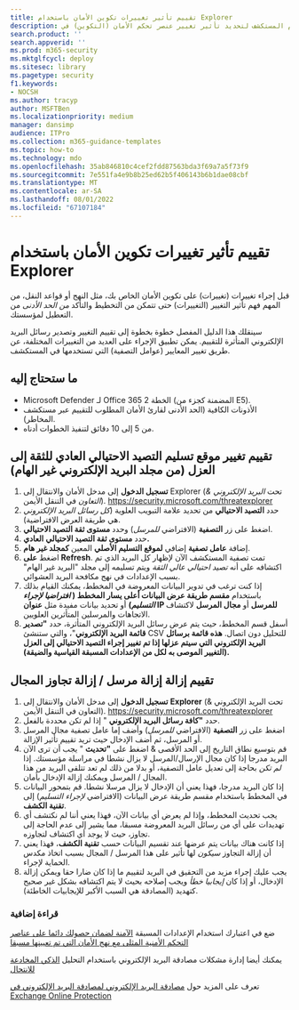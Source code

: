 ```yaml
---
title: تقييم تأثير تغييرات تكوين الأمان باستخدام Explorer
description: أمثلة وإرشادات حول استخدام المستكشف لتحديد تأثير تغيير عنصر تحكم الأمان (التكوين) في Microsoft Defender لـ Office 365
search.product: ''
search.appverid: ''
ms.prod: m365-security
ms.mktglfcycl: deploy
ms.sitesec: library
ms.pagetype: security
f1.keywords:
- NOCSH
ms.author: tracyp
author: MSFTBen
ms.localizationpriority: medium
manager: dansimp
audience: ITPro
ms.collection: m365-guidance-templates
ms.topic: how-to
ms.technology: mdo
ms.openlocfilehash: 35ab846810c4cef2fdd87563bda3f69a7a5f73f9
ms.sourcegitcommit: 7e551fa4e9b8b25ed62b5f406143b6b1dae08cbf
ms.translationtype: MT
ms.contentlocale: ar-SA
ms.lasthandoff: 08/01/2022
ms.locfileid: "67107184"
---
```

# <a name="assess-the-impact-of-security-configuration-changes-with-explorer"></a>تقييم تأثير تغييرات تكوين الأمان باستخدام Explorer

قبل إجراء تغييرات (تغييرات) على تكوين الأمان الخاص بك، مثل النهج أو قواعد النقل، من المهم فهم تأثير التغيير (التغييرات) حتى تتمكن من التخطيط والتأكد *من الحد الأدنى* من التعطيل لمؤسستك.

سينقلك هذا الدليل المفصل خطوة بخطوة إلى تقييم التغيير وتصدير رسائل البريد الإلكتروني المتأثرة للتقييم. يمكن تطبيق الإجراء على العديد من التغييرات المختلفة، عن طريق تغيير المعايير (عوامل التصفية) التي تستخدمها في المستكشف.

## <a name="what-youll-need"></a>ما ستحتاج إليه

- Microsoft Defender لـ Office 365 الخطة 2 (المضمنة كجزء من E5).
- الأذونات الكافية (الحد الأدنى لقارئ الأمان المطلوب للتقييم عبر مستكشف المخاطر).
- من 5 إلى 10 دقائق لتنفيذ الخطوات أدناه.

## <a name="assess-changing-normal-confidence-phish-delivery-location-to-quarantine-from-the-junk-email-folder"></a>تقييم تغيير موقع تسليم التصيد الاحتيالي العادي للثقة إلى العزل (من مجلد البريد الإلكتروني غير الهام)

1. **تسجيل الدخول** إلى مدخل الأمان والانتقال إلى Explorer (تحت *البريد الإلكتروني & التعاون* في التنقل الأيمن). <https://security.microsoft.com/threatexplorer>
1. حدد **التصيد الاحتيالي** من تحديد علامة التبويب العلوية (*كل رسائل البريد الإلكتروني* هي طريقة العرض الافتراضية).
1. اضغط على زر **التصفية** (الافتراضي *للمرسل*) وحدد **مستوى ثقة التصيد الاحتيالي**.
1. حدد **مستوى ثقة التصيد الاحتيالي** **العادي.**
1. إضافة **عامل تصفية** إضافي **لموقع التسليم الأصلي** المعين **كمجلد غير هام**.
1. اضغط **على Refresh**. تمت تصفية المستكشف الآن لإظهار كل البريد الذي تم اكتشافه على أنه *تصيد احتيالي عالي الثقة* ويتم تسليمه إلى مجلد "البريد غير الهام" بسبب الإعدادات في نهج مكافحة البريد العشوائي.
1. إذا كنت ترغب في تدوير البيانات المعروضة في المخطط، يمكنك القيام بذلك باستخدام **مقسم طريقة عرض البيانات أعلى يسار المخطط ( *افتراضيا لإجراء التسليم*)** أو تحديد بيانات مفيدة مثل **عنوان IP للمرسل** أو **مجال المرسل** لاكتشاف الاتجاهات والمرسلين المتأثرين العلويين.
1. أسفل قسم المخطط، حيث يتم عرض رسائل البريد الإلكتروني المتأثرة، حدد **"تصدير قائمة البريد الإلكتروني**"، والتي ستنشئ CSV للتحليل دون اتصال. **هذه قائمة برسائل البريد الإلكتروني التي سيتم عزلها إذا تم تغيير إجراء التصيد الاحتيالي إلى العزل (التغيير الموصى به لكل من الإعدادات المسبقة القياسية والضيقة).**

## <a name="assess-removing-a-sender--domain-override-removal"></a>تقييم إزالة إزالة مرسل / إزالة تجاوز المجال

1. **تسجيل الدخول** إلى مدخل الأمان والانتقال إلى **Explorer** (تحت البريد الإلكتروني & التعاون في التنقل الأيمن). <https://security.microsoft.com/threatexplorer>
1. حدد **"كافة رسائل البريد الإلكتروني** " إذا لم تكن محددة بالفعل.
1. اضغط على زر **التصفية** (الافتراضي *للمرسل*) وأضف إما عامل تصفية مجال المرسل أو المرسل، ثم أضف الإدخال حيث تريد تقييم تأثير الإزالة.
1. قم بتوسيع نطاق التاريخ إلى الحد الأقصى & اضغط على **"تحديث** " يجب أن ترى الآن البريد مدرجا إذا كان مجال الإرسال/المرسل لا يزال نشطا في مراسلة مؤسستك. إذا *لم تكن* بحاجة إلى تعديل عامل التصفية، أو بدلا من ذلك لم تعد تتلقى البريد من هذا المجال / المرسل ويمكنك إزالة الإدخال بأمان.
1. إذا كان البريد مدرجا، فهذا يعني أن الإدخال لا يزال مرسلا نشطا. قم بتمحور البيانات في المخطط باستخدام مقسم طريقة عرض البيانات (الافتراضي *لإجراء التسليم*) إلى **تقنية الكشف**.
1. يجب تحديث المخطط، وإذا لم يعرض أي بيانات الآن، فهذا يعني أننا لم نكتشف أي تهديدات على أي من رسائل البريد المعروضة مسبقا، مما يشير إلى عدم الحاجة إلى تجاوز، حيث لا يوجد أي اكتشاف لتجاوزه.
1. إذا كانت هناك بيانات يتم عرضها عند تقسيم البيانات حسب **تقنية الكشف**، فهذا يعني أن إزالة التجاوز *سيكون* لها تأثير على هذا المرسل / المجال بسبب اتخاذ مكدس الحماية لإجراء.
1. يجب عليك إجراء مزيد من التحقيق في البريد لتقييم ما إذا كان ضارا حقا ويمكن إزالة الإدخال، أو إذا كان *إيجابيا خطأ* ويجب إصلاحه بحيث لا يتم اكتشافه بشكل غير صحيح كتهديد (المصادقة هي السبب الأكبر للإيجابيات الخاطئة).

### <a name="further-reading"></a>قراءة إضافية

ضع في اعتبارك استخدام الإعدادات المسبقة [الآمنة لضمان حصولك دائما على عناصر التحكم الأمنية المثلى مع نهج الأمان التي تم تعيينها مسبقا](/microsoft-365/security/office-365-security/step-by-step-guides/ensuring-you-always-have-the-optimal-security-controls-with-preset-security-policies)

يمكنك أيضا إدارة مشكلات مصادقة البريد الإلكتروني باستخدام التحليل [الذكي المخادعة للانتحال](/microsoft-365/security/office-365-security/learn-about-spoof-intelligence)

تعرف على المزيد حول [مصادقة البريد الإلكتروني لمصادقة البريد الإلكتروني في Exchange Online Protection](/microsoft-365/security/office-365-security/email-validation-and-authentication)
